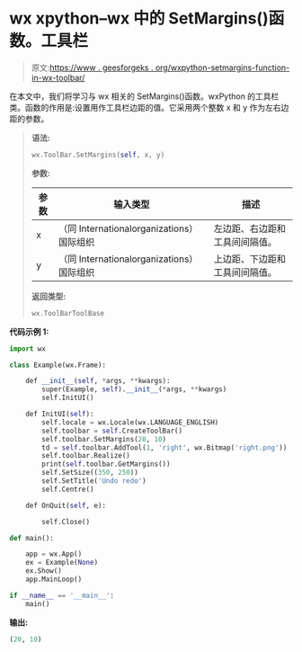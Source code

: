 # wx xpython–wx 中的 SetMargins()函数。工具栏

> 原文:[https://www . geesforgeks . org/wxpython-setmargins-function-in-wx-toolbar/](https://www.geeksforgeeks.org/wxpython-setmargins-function-in-wx-toolbar/)

在本文中，我们将学习与 wx 相关的 SetMargins()函数。wxPython 的工具栏类。函数的作用是:设置用作工具栏边距的值。它采用两个整数 x 和 y 作为左右边距的参数。

> **语法:**
> 
> ```py
> wx.ToolBar.SetMargins(self, x, y)
> 
> ```
> 
> **参数:**
> 
> | 参数 | 输入类型 | 描述 |
> | --- | --- | --- |
> | x | （同 Internationalorganizations）国际组织 | 左边距、右边距和工具间间隔值。 |
> | y | （同 Internationalorganizations）国际组织 | 上边距、下边距和工具间间隔值。 |
> 
> **返回类型:**
> 
> ```py
> wx.ToolBarToolBase
> 
> ```

**代码示例 1:**

```py
import wx

class Example(wx.Frame):

    def __init__(self, *args, **kwargs):
        super(Example, self).__init__(*args, **kwargs)
        self.InitUI()

    def InitUI(self):
        self.locale = wx.Locale(wx.LANGUAGE_ENGLISH)
        self.toolbar = self.CreateToolBar()
        self.toolbar.SetMargins(20, 10)
        td = self.toolbar.AddTool(1, 'right', wx.Bitmap('right.png'))
        self.toolbar.Realize()
        print(self.toolbar.GetMargins())
        self.SetSize((350, 250))
        self.SetTitle('Undo redo')
        self.Centre()

    def OnQuit(self, e):

        self.Close()

def main():

    app = wx.App()
    ex = Example(None)
    ex.Show()
    app.MainLoop()

if __name__ == '__main__':
    main()
```

**输出:**

```py
(20, 10)

```